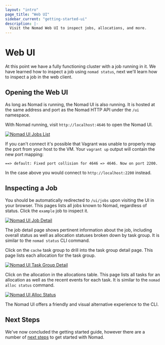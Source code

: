 ```yaml
---
layout: "intro"
page_title: "Web UI"
sidebar_current: "getting-started-ui"
description: |-
  Visit the Nomad Web UI to inspect jobs, allocations, and more.
---
```


# Web UI

At this point we have a fully functioning cluster with a job running in it. We have
learned how to inspect a job using `nomad status`, next we'll learn how to inspect
a job in the web client.

## Opening the Web UI

As long as Nomad is running, the Nomad UI is also running. It is hosted at the same address
and port as the Nomad HTTP API under the `/ui` namespace.

With Nomad running, visit `http://localhost:4646` to open the Nomad UI.

[![Nomad UI Jobs List][img-jobs-list]][img-jobs-list]

If you can't connect it's possible that Vagrant was unable to properly map the
port from your host to the VM. Your `vagrant up` output will contain the new
port mapping:

```text
==> default: Fixed port collision for 4646 => 4646. Now on port 2200.
```

In the case above you would connect to `http://localhost:2200` instead.

## Inspecting a Job

You should be automatically redirected to `/ui/jobs` upon visiting the UI in your browser. This
pages lists all jobs known to Nomad, regardless of status. Click the `example` job to inspect it.

[![Nomad UI Job Detail][img-job-detail]][img-job-detail]

The job detail page shows pertinent information about the job, including overall status as well as
allocation statuses broken down by task group. It is similar to the `nomad status` CLI command.

Click on the `cache` task group to drill into the task group detail page. This page lists each allocation
for the task group.

[![Nomad UI Task Group Detail][img-task-group-detail]][img-task-group-detail]

Click on the allocation in the allocations table. This page lists all tasks for an allocation as well
as the recent events for each task. It is similar to the `nomad alloc status` command.

[![Nomad UI Alloc Status][img-alloc-status]][img-alloc-status]

The Nomad UI offers a friendly and visual alternative experience to the CLI.

## Next Steps

We've now concluded the getting started guide, however there are a number
of [next steps](next-steps.html) to get started with Nomad.

[img-jobs-list]: /assets/images/intro-ui-jobs-list.png
[img-job-detail]: /assets/images/intro-ui-job-detail.png
[img-task-group-detail]: /assets/images/intro-ui-task-group-detail.png
[img-alloc-status]: /assets/images/intro-ui-alloc-status.png
